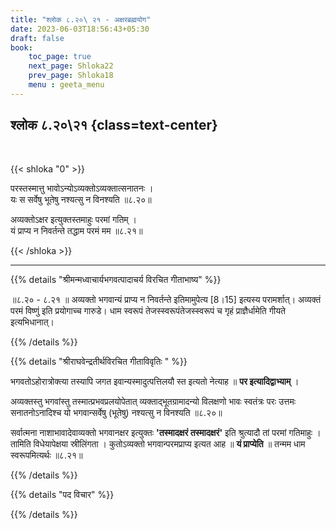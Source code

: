 ```yaml
---
title: "श्लोक ८.२०\ २१ - अक्षरब्रह्मयोग"
date: 2023-06-03T18:56:43+05:30
draft: false
book:
    toc_page: true
    next_page: Shloka22
    prev_page: Shloka18
    menu : geeta_menu
---
```




## श्लोक ८.२०\२१ {class=text-center}

<br/>

{{< shloka  "0"  >}}

परस्तस्मात्तु भावोऽन्योऽव्यक्तोऽव्यक्तात्सनातनः ।  
यः स सर्वेषु भूतेषु नश्यत्सु न विनश्यति ॥८.२०॥  

अव्यक्तोऽक्षर इत्युक्तस्तमाहुः परमां गतिम् ।  
यं प्राप्य न निवर्तन्ते तद्धाम परमं मम ॥८.२१॥

{{< /shloka >}}

---


{{% details "श्रीमन्मध्वाचार्यभगवत्पादाचर्य विरचित  गीताभाष्य" %}}

॥८.२० - ८.२१ ॥ अव्यक्तो भगवान्यं प्राप्य न 
निवर्तन्ते इतिमामुपेत्य [8।15] इत्यस्य 
परामर्शात्। अव्यक्तं परमं विष्णुं इति प्रयोगाच्च 
गारुडे। धाम स्वरूपं तेजस्स्वरूपंतेजस्स्वरूपं च गृहं 
प्राज्ञैर्धामेति गीयते इत्यभिधानात्। 

{{% /details %}}



{{% details "श्रीराघवेन्द्रतीर्थविरचित गीताविवृतिः " %}}

भगवतोऽहोरात्रोक्त्या तस्यापि 
जगत इवान्यस्मादुत्पत्तिलयौ स्त
इत्यतो नेत्याह ॥ **पर इत्यादिद्वाभ्याम्‌** ।   

अव्यक्तस्तु भगवांस्तु
तस्मात्प्रभवप्रलयोपेतात्‌ व्यक्ताद्भूतग्रामादन्यो 
विलक्षणो भावः स्वतंत्रः परः 
उत्तमः सनातनोऽनादिश्च यो भगवान्सर्वेषु 
(भूतेषु) नश्यत्सु न विनश्यति ॥८.२०॥

सर्वात्मना नाशाभावादेवाव्यक्तो भगवानक्षर 
इत्युक्तः **'तस्मादक्षरं तस्मादक्षरं'** 
इति श्रुत्यादौ तां परमां गतिमाहुः । 
तामिति विधेयापेक्षया स्रीलिंगता । 
कुतोऽव्यक्तो भगवान्परमप्राप्य इत्यत आह ॥ 
**यं प्राप्येति** ॥ 
तन्मम धाम स्वरूपमित्यर्थः ॥८.२१॥

{{% /details %}}



{{% details "पद विचार" %}}


{{% /details %}}

